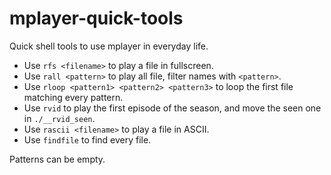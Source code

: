 # mplayer-quick-tools
Quick shell tools to use mplayer in everyday life.

 - Use `rfs <filename>` to play a file in fullscreen.
 - Use `rall <pattern>` to play all file, filter names with `<pattern>`.
 - Use `rloop <pattern1> <pattern2> <pattern3>` to loop the first file matching every pattern.
 - Use `rvid` to play the first episode of the season, and move the seen one in `./__rvid_seen`.
 - Use `rascii <filename>` to play a file in ASCII.
 - Use `findfile` to find every file.

Patterns can be empty.
